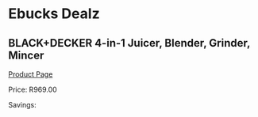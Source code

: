 
# Ebucks Dealz
## BLACK+DECKER 4-in-1 Juicer, Blender, Grinder, Mincer
[Product Page](https://www.ebucks.com/web/shop/productSelected.do?prodId=1045427210&catId=704987863)

Price: R969.00

Savings: 


	